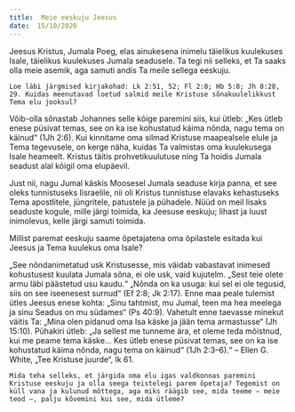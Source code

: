 ```yaml
---
title:  Meie eeskuju Jeesus  
date:  15/10/2020  
---
```


Jeesus Kristus, Jumala Poeg, elas ainukesena inimelu täielikus kuulekuses Isale, täielikus kuulekuses Jumala seadusele. Ta tegi nii selleks, et Ta saaks olla meie asemik, aga samuti andis Ta meile sellega eeskuju.

`Loe läbi järgmised kirjakohad: Lk 2:51, 52; Fl 2:8; Hb 5:8; Jh 8:28, 29. Kuidas meenutavad loetud salmid meile Kristuse sõnakuulelikkust Tema elu jooksul?`

Võib-olla sõnastab Johannes selle kõige paremini siis, kui ütleb: „Kes ütleb enese püsivat temas, see on ka ise kohustatud käima nõnda, nagu tema on käinud“ (1Jh 2:6). Kui kinnitame oma silmad Kristuse maapealsele elule ja Tema tegevusele, on kerge näha, kuidas Ta valmistas oma kuulekusega Isale heameelt. Kristus täitis prohvetikuulutuse ning Ta hoidis Jumala seadust alal kõigil oma elupäevil.

Just nii, nagu Jumal käskis Moosesel Jumala seaduse kirja panna, et see oleks tunnistuseks Iisraelile, nii oli Kristus tunnistuse elavaks kehastuseks Tema apostlitele, jüngritele, patustele ja pühadele. Nüüd on meil lisaks seaduste kogule, mille järgi toimida, ka Jeesuse eeskuju; lihast ja luust inimolevus, kelle järgi samuti toimida.

Millist paremat eeskuju saame õpetajatena oma õpilastele esitada kui Jeesus ja Tema kuulekus oma Isale?

„See nõndanimetatud usk Kristusesse, mis väidab vabastavat inimesed kohustusest kuulata Jumala sõna, ei ole usk, vaid kujutelm. „Sest teie olete armu läbi päästetud usu kaudu.“ „Nõnda on ka usuga: kui sel ei ole tegusid, siis on see iseenesest surnud“ (Ef 2:8; Jk 2:17). Enne maa peale tulemist ütles Jeesus enese kohta: „Sinu tahtmist, mu Jumal, teen ma hea meelega ja sinu Seadus on mu südames“ (Ps 40:9). Vahetult enne taevasse minekut väitis Ta: „Mina olen pidanud oma Isa käske ja jään tema armastusse“ (Jh 15:10). Pühakiri ütleb: „Ja sellest me tunneme ära, et oleme teda mõistnud, kui me peame tema käske… Kes ütleb enese püsivat temas, see on ka ise kohustatud käima nõnda, nagu tema on käinud“ (1Jh 2:3–6).“ – Ellen G. White, „Tee Kristuse juurde“, lk 61.

`Mida teha selleks, et järgida oma elu igas valdkonnas paremini Kristuse eeskuju ja olla seega teistelegi parem õpetaja? Tegemist on küll vana ja kulunud mõttega, aga miks räägib see, mida teeme – meie teod –, palju kõvemini kui see, mida ütleme?`